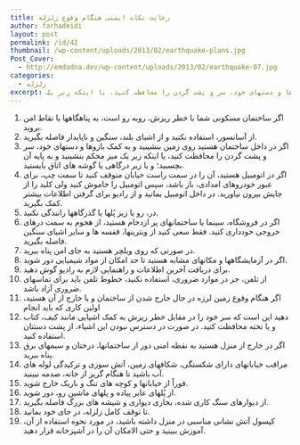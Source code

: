 ```yaml
---
title: رعایت نکات ایمنی هنگام وقوع زلزله
author: farhadeidi
layout: post
permalink: /id/42
thumbnail: /wp-content/uploads/2013/02/earthquake-plans.jpg
Post_Cover:
  - http://emdadna.dev/wp-content/uploads/2013/02/earthquake-07.jpg
categories:
  - زلزله
excerpt: اگر ساختمان مسکونی شما با خطر ریزش، روبه رو است، به پناهگاهها یا نقاط امن بروید. از آسانسور، استفاده نکنید و از اشیای بلند، سنگین و ناپایدار فاصله بگیرید. اگر در داخل ساختمان هستید روی زمین بنشینید و به کمک بازوها و دستهای خود، سر و پشت گردن را محافظت کنید، یا اینکه زیر یک 
---
```

  1. اگر ساختمان مسکونی شما با خطر ریزش، روبه رو است، به پناهگاهها یا نقاط امن بروید.
  2. از آسانسور، استفاده نکنید و از اشیای بلند، سنگین و ناپایدار فاصله بگیرید.
  3. اگر در داخل ساختمان هستید روی زمین بنشینید و به کمک بازوها و دستهای خود، سر و پشت گردن را محافظت کنید، یا اینکه زیر یک میز محکم بنشینید و به پایه آن بچسبید؛ و یا زیر درگاهی یا گوشه های اتاق بایستید.
  4. اگر در اتومبیل هستید، آن را در سمت راست خیابان متوقف کنید تا سمت چپ، برای عبور خودروهای امدادی، باز باشد، سپس اتومبیل را خاموش کنید ولی کلید را از جایش بیرون نیاورید. در داخل اتومبیل بمانید و از رادیو برای گرفتن اطلاعات بیشتر کمک بگیرید.
  5. در، رو یا زیر پُلها یا گذرگاهها رانندگی نکنید.
  6. اگر در فروشگاه، سینما یا ساختمانهای پر ازدحام هستید، از هجوم به سمت درهای خروجی خودداری کنید. فقط سعی کنید از ویترینها، قفسه ها و سایر اشیای سنگین فاصله بگیرید.
  7. در صورتی که روی ویلچر هستید به جای امن پناه ببرید.
  8. اگر در آزمایشگاهها و مکانهای مشابه هستید تا حد امکان از مواد شیمیایی دور شوید.
  9. برای دریافت آخرین اطلاعات و راهنمایی لازم به رادیو گوش دهید.
 10. از تلفن، جز در موارد ضروری، استفاده نکنید، خطوط تلفن باید برای تماسهای ضروری آزاد باشد.
 11. اگر هنگام وقوع زمین لرزه در حال خارج شدن از ساختمان و یا خارج از آن هستید، اولین کاری که باید انجام
 12. دهید این است که سر خود را در مقابل خطر ریزش به کمک اشیایی مانند کیف، کتاب و یا تخته محافظت کنید. در صورت در دسترس نبودن این اشیاء، از پشت دستتان استفاده کنید.
 13. اگر در خارج از منزل هستید به نقطه امنی دور از ساختمانها، درختان و سیمهای برق پناه ببرید.
 14. مراقب خیابانهای دارای شکستگی، شکافهای زمین، آتش سوزی و ترکیدگی لوله های آب باشید تا هنگام گریز از خانه، صدمه نبینید.
 15. فوراً از خیابانها و کوچه های تنگ و باریک خارج شوید.
 16. از پُلهای عابر پیاده و پلهای ماشین رو، دور شوید.
 17. از دیوارهای سنگ کاری شده، بخاری دیواری و شیشه های بزرگ فاصله بگیرید.
 18. تا توقف کامل زلزله، در جای خود بمانید.
 19. کپسول آتش نشانی مناسبی در منزل داشته باشید، در مورد نحوه استفاده از آن، آموزش ببینید و حتی الامکان آن را در آشپزخانه قرار دهید.
